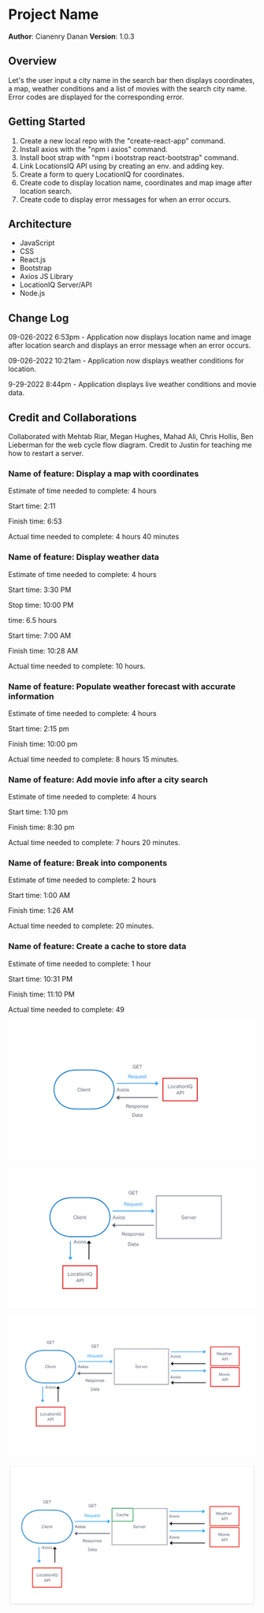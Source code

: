 

# Project Name

**Author**: Cianenry Danan
**Version**: 1.0.3

## Overview

Let's the user input a city name in the search bar then displays coordinates, a map, weather conditions and a list of movies with the search city name. Error codes are displayed for the corresponding error.

## Getting Started

1. Create a new local repo with the "create-react-app" command.
2. Install axios with the "npm i axios" command.
3. Install boot strap with "npm i bootstrap react-bootstrap" command.
4. Link LocationsIQ API using by creating an env. and adding key.
5. Create a form to query LocationIQ for coordinates.
6. Create code to display location name, coordinates and map image after location search.
7. Create code to display error messages for when an error occurs.

## Architecture
<!-- Provide a detailed description of the application design. What technologies (languages, libraries, etc) you're using, and any other relevant design information. -->
* JavaScript
* CSS
* React.js
* Bootstrap
* Axios JS Library
* LocationIQ Server/API
* Node.js

## Change Log

09-026-2022 6:53pm - Application now displays location name and image after location search and displays an error message when an error occurs.

09-026-2022 10:21am - Application now displays weather conditions for location.

9-29-2022 8:44pm - Application displays live weather conditions and movie data.

## Credit and Collaborations

Collaborated with Mehtab Riar, Megan Hughes, Mahad Ali, Chris Hollis, Ben Lieberman for the web cycle flow diagram.
Credit to Justin  for teaching me how to restart a server.

### Name of feature: Display a map with coordinates

Estimate of time needed to complete: 4 hours

Start time: 2:11

Finish time: 6:53

Actual time needed to complete: 4 hours 40 minutes

### Name of feature: Display weather data

Estimate of time needed to complete: 4 hours

Start time: 3:30 PM

Stop time: 10:00 PM

time: 6.5 hours

Start time: 7:00 AM

Finish time: 10:28 AM

Actual time needed to complete: 10 hours.

### Name of feature: Populate weather forecast with accurate information

Estimate of time needed to complete: 4 hours

Start time: 2:15 pm

Finish time: 10:00 pm

Actual time needed to complete: 8 hours 15 minutes.

### Name of feature: Add movie info after a city search

Estimate of time needed to complete: 4 hours

Start time: 1:10 pm

Finish time: 8:30 pm

Actual time needed to complete: 7 hours 20 minutes.

### Name of feature: Break into components

Estimate of time needed to complete: 2 hours

Start time: 1:00 AM

Finish time: 1:26 AM

Actual time needed to complete: 20 minutes.

### Name of feature: Create a cache to store data

Estimate of time needed to complete: 1 hour

Start time: 10:31 PM

Finish time: 11:10 PM

Actual time needed to complete: 49


![WWRC Lab-06](src/img/WRRC-6.png)


![WWRC Lab-07](src/img/WRRC-7.png)


![WWRC Lab-08](src/img/WRRC-8.png)


![WWRC Lab-10](src/img/WRRC-10.png)



